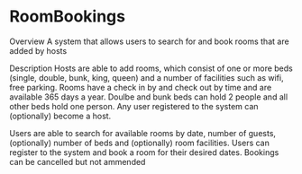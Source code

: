 # RoomBookings


Overview
A system that allows users to search for and book rooms that are added by hosts


Description
Hosts are able to add rooms, which consist of one or more beds (single, double, bunk, king, queen) and a number of facilities such as wifi, free parking. Rooms have a check in by and check out by time and are available 365 days a year. Doulbe and bunk beds can hold 2 people and all other beds hold one person. Any user registered to the system can (optionally) become a host.

Users are able to search for available rooms by date, number of guests, (optionally) number of beds and (optionally) room facilities.
Users can register to the system and book a room for their desired dates. Bookings can be cancelled but not ammended
